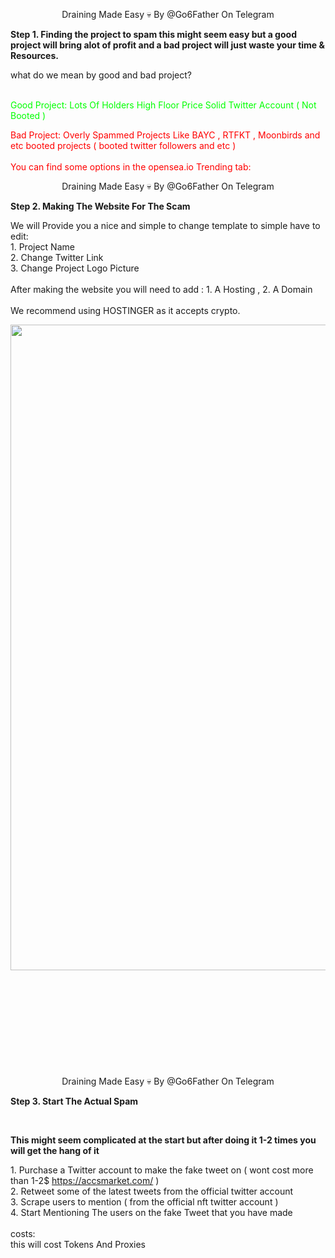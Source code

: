 <p style="text-align: center;">Draining Made Easy 💀 By @Go6Father On Telegram</p>
<p><strong>Step 1. Finding the project to spam this might seem easy but a good project will bring alot of profit and a bad project will just waste your time &amp; Resources.</strong></p>
<p>what do we mean by good and bad project? </p>
<p><span style="color: #00ff00;"><br />Good Project: Lots Of Holders High Floor Price Solid Twitter Account ( Not Booted )</span></p>
<p><span style="color: #ff0000;">Bad Project: Overly Spammed Projects Like BAYC , RTFKT , Moonbirds and etc booted projects ( booted twitter followers and etc ) <br /><br />You can find some options in the opensea.io Trending tab:</span><img src="https://media.discordapp.net/attachments/1059470467083288579/1059470724496113704/Screenshot_2023-01-02_at_19.28.18.png?width=2268&amp;height=552" alt="" /></p>

<p style="text-align: center;">Draining Made Easy 💀 By @Go6Father On Telegram</p>
<p><strong>Step 2. Making The Website For The Scam</strong></p>
<p>We will Provide you a nice and simple to change template to simple have to edit:<br />1. Project Name<br />2. Change Twitter Link<br />3. Change Project Logo Picture<br /><br />After making the website you will need to add : 1. A Hosting , 2. A Domain<br /><br />We recommend using HOSTINGER as it accepts crypto.</p>
<p><img src="https://media.discordapp.net/attachments/1059470467083288579/1059473260816900126/Screenshot_2023-01-02_at_19.35.12.png?width=1975&amp;height=1033" alt="" width="1975" height="1033" /></p>
<p>&nbsp;</p>
<p>&nbsp;</p>
<p>&nbsp;</p>
<p>&nbsp;</p>
<p>&nbsp;</p>
<p style="text-align: center;">Draining Made Easy 💀 By @Go6Father On Telegram</p>
<p><strong>Step 3. Start The Actual Spam</strong></p>
<p>&nbsp;</p>
<p><strong>This might seem complicated at the start but after doing it 1-2 times you will get the hang of it</strong></p>
<p>1. Purchase a Twitter account to make the fake tweet on ( wont cost more than 1-2$ <a href="https://accsmarket.com/">https://accsmarket.com/</a> )<br />2. Retweet some of the latest tweets from the official twitter account<br />3. Scrape users to mention ( from the official nft twitter account )<br /><img src="https://media.discordapp.net/attachments/1059470467083288579/1059475496590655639/image.png" alt="" /><br />4. Start Mentioning The users on the fake Tweet that you have made<br /><img src="https://media.discordapp.net/attachments/1059470467083288579/1059475601125298276/image.png" alt="" /><br /><br />costs:<br />this will cost Tokens And Proxies&nbsp;</p>
<p>&nbsp;</p>
